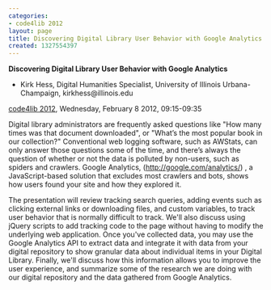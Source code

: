 ```yaml
---
categories:
- code4lib 2012
layout: page
title: Discovering Digital Library User Behavior with Google Analytics - Kirk Hess
created: 1327554397
---
```

<strong>Discovering Digital Library User Behavior with Google Analytics</strong>
<ul>
<li>Kirk Hess, Digital Humanities Specialist, University of Illinois Urbana-Champaign, kirkhess@illinois.edu</li>
</ul>
<p><a href="/conference/2012">code4lib 2012</a>, Wednesday, February 8 2012, 09:15-09:35</p>
<p>
Digital library administrators are frequently asked questions like "How many times was that document downloaded", or "What’s the most popular book in our collection?" Conventional web logging software, such as AWStats, can only answer those questions some of the time, and there’s always the question of whether or not the data is polluted by non-users, such as spiders and crawlers. Google Analytics, (<a href="http://google.com/analytics/">http://google.com/analytics/</a>) , a JavaScript-based solution that excludes most crawlers and bots, shows how users found your site and how they explored it.
</p>
<p>
The presentation will review tracking search queries, adding events such as clicking external links or downloading files, and custom variables, to track user behavior that is normally difficult to track. We'll also discuss using jQuery scripts to add tracking code to the page without having to modify the underlying web application. Once you've collected data, you may use the Google Analytics API to extract data and integrate it with data from your digital repository to show granular data about individual items in your Digital Library. Finally, we'll discuss how this information allows you to improve the user experience, and summarize some of the research we are doing with our digital repository and the data gathered from Google Analytics.
</p>
